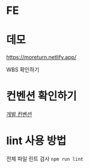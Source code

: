 # FE

# 데모
https://moreturn.netlify.app/

WBS 확인하기

# 컨벤션 확인하기

[개발 컨벤션](https://github.com/FastCampus-MoReturn/Final-Project-FE/wiki/Github-flow-Development-conventions)

# lint 사용 방법

전체 파일 린트 검사 `npm run lint`
